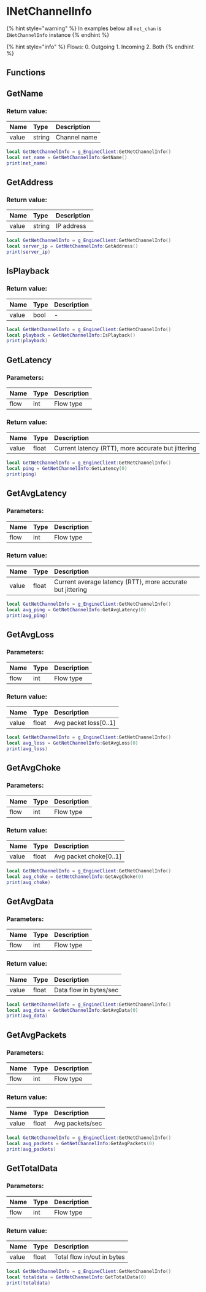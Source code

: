 # INetChannelInfo

{% hint style="warning" %}
In examples below all `net_chan` is `INetChannelInfo` instance
{% endhint %}

{% hint style="info" %}
Flows: 0. Outgoing 1. Incoming 2. Both
{% endhint %}

## Functions

## GetName

### Return value:

| Name | Type | Description |
| :--- | :--- | :--- |
| value | string | Channel name |

```lua
local GetNetChannelInfo = g_EngineClient:GetNetChannelInfo()
local net_name = GetNetChannelInfo:GetName()
print(net_name)
```

## GetAddress

### Return value:

| Name | Type | Description |
| :--- | :--- | :--- |
| value | string | IP address |

```lua
local GetNetChannelInfo = g_EngineClient:GetNetChannelInfo()
local server_ip = GetNetChannelInfo:GetAddress()
print(server_ip)
```

## IsPlayback

### Return value:

| Name | Type | Description |
| :--- | :--- | :--- |
| value | bool | - |

```lua
local GetNetChannelInfo = g_EngineClient:GetNetChannelInfo()
local playback = GetNetChannelInfo:IsPlayback()
print(playback)
```

## GetLatency

### Parameters:

| Name | Type | Description |
| :--- | :--- | :--- |
| flow | int | Flow type |

### Return value:

| Name | Type | Description |
| :--- | :--- | :--- |
| value | float | Current latency \(RTT\), more accurate but jittering |

```lua
local GetNetChannelInfo = g_EngineClient:GetNetChannelInfo()
local ping = GetNetChannelInfo:GetLatency(0)
print(ping)
```

## GetAvgLatency

### Parameters:

| Name | Type | Description |
| :--- | :--- | :--- |
| flow | int | Flow type |

### Return value:

| Name | Type | Description |
| :--- | :--- | :--- |
| value | float | Current average latency \(RTT\), more accurate but jittering |

```lua
local GetNetChannelInfo = g_EngineClient:GetNetChannelInfo()
local avg_ping = GetNetChannelInfo:GetAvgLatency(0)
print(avg_ping)
```

## GetAvgLoss

### Parameters:

| Name | Type | Description |
| :--- | :--- | :--- |
| flow | int | Flow type |

### Return value:

| Name | Type | Description |
| :--- | :--- | :--- |
| value | float | Avg packet loss\[0..1\] |

```lua
local GetNetChannelInfo = g_EngineClient:GetNetChannelInfo()
local avg_loss = GetNetChannelInfo:GetAvgLoss(0)
print(avg_loss)
```

## GetAvgChoke

### Parameters:

| Name | Type | Description |
| :--- | :--- | :--- |
| flow | int | Flow type |

### Return value:

| Name | Type | Description |
| :--- | :--- | :--- |
| value | float | Avg packet choke\[0..1\] |

```lua
local GetNetChannelInfo = g_EngineClient:GetNetChannelInfo()
local avg_choke = GetNetChannelInfo:GetAvgChoke(0)
print(avg_choke)
```

## GetAvgData

### Parameters:

| Name | Type | Description |
| :--- | :--- | :--- |
| flow | int | Flow type |

### Return value:

| Name | Type | Description |
| :--- | :--- | :--- |
| value | float | Data flow in bytes/sec |

```lua
local GetNetChannelInfo = g_EngineClient:GetNetChannelInfo()
local avg_data = GetNetChannelInfo:GetAvgData(0)
print(avg_data)
```

## GetAvgPackets

### Parameters:

| Name | Type | Description |
| :--- | :--- | :--- |
| flow | int | Flow type |

### Return value:

| Name | Type | Description |
| :--- | :--- | :--- |
| value | float | Avg packets/sec |

```lua
local GetNetChannelInfo = g_EngineClient:GetNetChannelInfo()
local avg_packets = GetNetChannelInfo:GetAvgPackets(0)
print(avg_packets)
```

## GetTotalData

### Parameters:

| Name | Type | Description |
| :--- | :--- | :--- |
| flow | int | Flow type |

### Return value:

| Name | Type | Description |
| :--- | :--- | :--- |
| value | float | Total flow in/out in bytes |

```lua
local GetNetChannelInfo = g_EngineClient:GetNetChannelInfo()
local totaldata = GetNetChannelInfo:GetTotalData(0)
print(totaldata)
```
